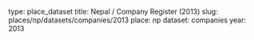 type: place_dataset
title: Nepal / Company Register (2013)
slug: places/np/datasets/companies/2013
place: np
dataset: companies
year: 2013

